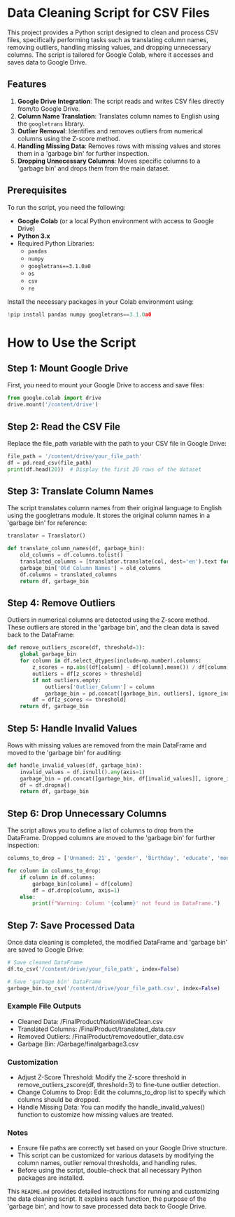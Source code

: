 # Data Cleaning Script for CSV Files

This project provides a Python script designed to clean and process CSV files, specifically performing tasks such as translating column names, removing outliers, handling missing values, and dropping unnecessary columns. The script is tailored for Google Colab, where it accesses and saves data to Google Drive.

## Features

1. **Google Drive Integration**: The script reads and writes CSV files directly from/to Google Drive.
2. **Column Name Translation**: Translates column names to English using the `googletrans` library.
3. **Outlier Removal**: Identifies and removes outliers from numerical columns using the Z-score method.
4. **Handling Missing Data**: Removes rows with missing values and stores them in a 'garbage bin' for further inspection.
5. **Dropping Unnecessary Columns**: Moves specific columns to a 'garbage bin' and drops them from the main dataset.

## Prerequisites

To run the script, you need the following:

- **Google Colab** (or a local Python environment with access to Google Drive)
- **Python 3.x**
- Required Python Libraries:
  - `pandas`
  - `numpy`
  - `googletrans==3.1.0a0`
  - `os`
  - `csv`
  - `re`

Install the necessary packages in your Colab environment using:

```python
!pip install pandas numpy googletrans==3.1.0a0
```

# How to Use the Script
## Step 1: Mount Google Drive
First, you need to mount your Google Drive to access and save files:

```python
from google.colab import drive
drive.mount('/content/drive')
```
## Step 2: Read the CSV File
Replace the file_path variable with the path to your CSV file in Google Drive:

```python
file_path = '/content/drive/your_file_path'
df = pd.read_csv(file_path)
print(df.head(20))  # Display the first 20 rows of the dataset
```

## Step 3: Translate Column Names
The script translates column names from their original language to English using the googletrans module. It stores the original column names in a 'garbage bin' for reference:

```python
translator = Translator()

def translate_column_names(df, garbage_bin):
    old_columns = df.columns.tolist()
    translated_columns = [translator.translate(col, dest='en').text for col in old_columns]
    garbage_bin['Old Column Names'] = old_columns
    df.columns = translated_columns
    return df, garbage_bin
```
## Step 4: Remove Outliers
Outliers in numerical columns are detected using the Z-score method. These outliers are stored in the 'garbage bin', and the clean data is saved back to the DataFrame:

```python
def remove_outliers_zscore(df, threshold=3):
    global garbage_bin
    for column in df.select_dtypes(include=np.number).columns:
        z_scores = np.abs((df[column] - df[column].mean()) / df[column].std())
        outliers = df[z_scores > threshold]
        if not outliers.empty:
            outliers['Outlier_Column'] = column
            garbage_bin = pd.concat([garbage_bin, outliers], ignore_index=True)
        df = df[z_scores <= threshold]
    return df, garbage_bin
```
## Step 5: Handle Invalid Values
Rows with missing values are removed from the main DataFrame and moved to the 'garbage bin' for auditing:

```python
def handle_invalid_values(df, garbage_bin):
    invalid_values = df.isnull().any(axis=1)
    garbage_bin = pd.concat([garbage_bin, df[invalid_values]], ignore_index=True)
    df = df.dropna()
    return df, garbage_bin
```

## Step 6: Drop Unnecessary Columns
The script allows you to define a list of columns to drop from the DataFrame. Dropped columns are moved to the 'garbage bin' for further inspection:

```python
columns_to_drop = ['Unnamed: 21', 'gender', 'Birthday', 'educate', 'monthly salary', 'cell phone', 'address', 'City', 'marriage', 'Province', 'BRAND', 'car model', 'color', 'car series', 'post code', 'industry']

for column in columns_to_drop:
    if column in df.columns:
        garbage_bin[column] = df[column]
        df = df.drop(column, axis=1)
    else:
        print(f"Warning: Column '{column}' not found in DataFrame.")
```

## Step 7: Save Processed Data
Once data cleaning is completed, the modified DataFrame and 'garbage bin' are saved to Google Drive:

```python
# Save cleaned DataFrame
df.to_csv('/content/drive/your_file_path', index=False)

# Save 'garbage bin' DataFrame
garbage_bin.to_csv('/content/drive/your_file_path.csv', index=False)
```

### Example File Outputs
- Cleaned Data: /FinalProduct/NationWideClean.csv
- Translated Columns: /FinalProduct/translated_data.csv
- Removed Outliers: /FinalProduct/removedoutlier_data.csv
- Garbage Bin: /Garbage/finalgarbage3.csv

### Customization
- Adjust Z-Score Threshold: Modify the Z-score threshold in remove_outliers_zscore(df, threshold=3) to fine-tune outlier detection.
- Change Columns to Drop: Edit the columns_to_drop list to specify which columns should be dropped.
- Handle Missing Data: You can modify the handle_invalid_values() function to customize how missing values are treated.

### Notes
- Ensure file paths are correctly set based on your Google Drive structure.
- This script can be customized for various datasets by modifying the column names, outlier removal thresholds, and handling rules.
- Before using the script, double-check that all necessary Python packages are installed.

This `README.md` provides detailed instructions for running and customizing the data cleaning script. It explains each function, the purpose of the 'garbage bin', and how to save processed data back to Google Drive.

